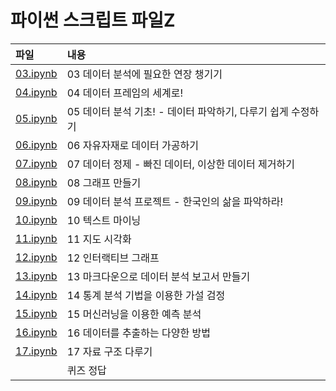 # 파이썬 스크립트 파일Z

파일           | 내용
:------------- |:-------------
[03.ipynb](https://github.com/youngwoos/Doit_Python/blob/main/Script/03.ipynb) | 03 데이터 분석에 필요한 연장 챙기기
[04.ipynb](https://github.com/youngwoos/Doit_Python/blob/main/Script/04.ipynb) | 04 데이터 프레임의 세계로!
[05.ipynb](https://github.com/youngwoos/Doit_Python/blob/main/Script/05.ipynb) | 05 데이터 분석 기초! - 데이터 파악하기, 다루기 쉽게 수정하기
[06.ipynb](https://github.com/youngwoos/Doit_Python/blob/main/Script/06.ipynb) | 06 자유자재로 데이터 가공하기
[07.ipynb](https://github.com/youngwoos/Doit_Python/blob/main/Script/07.ipynb) | 07 데이터 정제 - 빠진 데이터, 이상한 데이터 제거하기
[08.ipynb](https://github.com/youngwoos/Doit_Python/blob/main/Script/08.ipynb) | 08 그래프 만들기
[09.ipynb](https://github.com/youngwoos/Doit_Python/blob/main/Script/09.ipynb) | 09 데이터 분석 프로젝트 - 한국인의 삶을 파악하라!
[10.ipynb](https://github.com/youngwoos/Doit_Python/blob/main/Script/10.ipynb) | 10 텍스트 마이닝
[11.ipynb](https://github.com/youngwoos/Doit_Python/blob/main/Script/11.ipynb) | 11 지도 시각화
[12.ipynb](https://github.com/youngwoos/Doit_Python/blob/main/Script/12.ipynb) | 12 인터랙티브 그래프
[13.ipynb](https://github.com/youngwoos/Doit_Python/blob/main/Script/13.ipynb) | 13 마크다운으로 데이터 분석 보고서 만들기
[14.ipynb](https://github.com/youngwoos/Doit_Python/blob/main/Script/14.ipynb) | 14 통계 분석 기법을 이용한 가설 검정
[15.ipynb](https://github.com/youngwoos/Doit_Python/blob/main/Script/15.ipynb) | 15 머신러닝을 이용한 예측 분석
[16.ipynb](https://github.com/youngwoos/Doit_Python/blob/main/Script/16.ipynb) | 16 데이터를 추출하는 다양한 방법
[17.ipynb](https://github.com/youngwoos/Doit_Python/blob/main/Script/17.ipynb) | 17 자료 구조 다루기
[](https://github.com/youngwoos/Doit_Python/blob/main/Script/.ipynb) | 퀴즈 정답